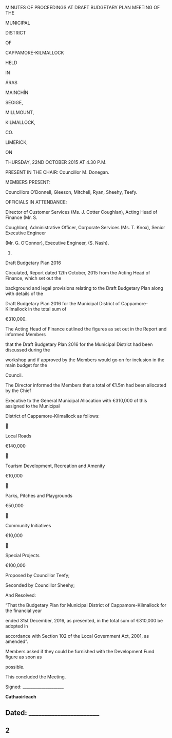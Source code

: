 MINUTES OF PROCEEDINGS AT DRAFT BUDGETARY PLAN MEETING OF THE

MUNICIPAL

DISTRICT

OF

CAPPAMORE-KILMALLOCK

HELD

IN

ÁRAS

MAINCHĺN

SEOIGE,

MILLMOUNT,

KILMALLOCK,

CO.

LIMERICK,

ON

THURSDAY, 22ND OCTOBER 2015 AT 4.30 P.M.

PRESENT IN THE CHAIR: Councillor M. Donegan.

MEMBERS PRESENT:

Councillors O’Donnell, Gleeson, Mitchell, Ryan, Sheehy, Teefy.

OFFICIALS IN ATTENDANCE:

Director of Customer Services (Ms. J. Cotter Coughlan), Acting Head of Finance (Mr. S.

Coughlan), Administrative Officer, Corporate Services (Ms. T. Knox), Senior Executive Engineer

(Mr. G. O’Connor), Executive Engineer, (S. Nash).

1.

Draft Budgetary Plan 2016

Circulated, Report dated 12th October, 2015 from the Acting Head of Finance, which set out the

background and legal provisions relating to the Draft Budgetary Plan along with details of the

Draft Budgetary Plan 2016 for the Municipal District of Cappamore-Kilmallock in the total sum of

€310,000.

The Acting Head of Finance outlined the figures as set out in the Report and informed Members

that the Draft Budgetary Plan 2016 for the Municipal District had been discussed during the

workshop and if approved by the Members would go on for inclusion in the main budget for the

Council.

The Director informed the Members that a total of €1.5m had been allocated by the Chief

Executive to the General Municipal Allocation with €310,000 of this assigned to the Municipal

District of Cappamore-Kilmallock as follows:



Local Roads

€140,000



Tourism Development, Recreation and Amenity

€10,000



Parks, Pitches and Playgrounds

€50,000



Community Initiatives

€10,000



Special Projects

€100,000

Proposed by Councillor Teefy;

Seconded by Councillor Sheehy;

And Resolved:

“That the Budgetary Plan for Municipal District of Cappamore-Kilmallock for the financial year

ended 31st December, 2016, as presented, in the total sum of €310,000 be adopted in

accordance with Section 102 of the Local Government Act, 2001, as amended”.

Members asked if they could be furnished with the Development Fund figure as soon as

possible.

This concluded the Meeting.

Signed: \_\_\_\_\_\_\_\_\_\_\_\_\_\_\_\_\_\_\_\_

**Cathaoirleach**

Dated: \_\_\_\_\_\_\_\_\_\_\_\_\_\_\_\_\_\_\_\_\_\_
---
2
---
